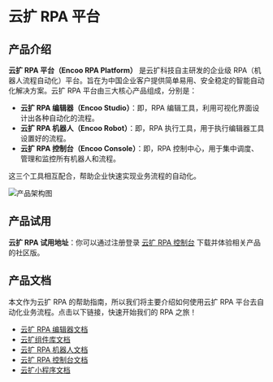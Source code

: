 # 云扩 RPA 平台

## 产品介绍

**云扩 RPA 平台（Encoo RPA Platform）** 是云扩科技自主研发的企业级 RPA（机器人流程自动化）平台。旨在为中国企业客户提供简单易用、安全稳定的智能自动化解决方案。云扩 RPA 平台由三大核心产品组成，分别是：

- **云扩 RPA 编辑器（Encoo Studio）**：即，RPA 编辑工具，利用可视化界面设计出各种自动化的流程。
- **云扩 RPA 机器人（Encoo Robot）**：即，RPA 执行工具，用于执行编辑器工具设置好的流程。
- **云扩 RPA 控制台（Encoo Console）**：即，RPA 控制中心，用于集中调度、管理和监控所有机器人和流程。

这三个工具相互配合，帮助企业快速实现业务流程的自动化。

![产品架构图](https://docimages.blob.core.chinacloudapi.cn/images/encoo-structure.png)

## 产品试用

**云扩 RPA 试用地址**：你可以通过注册登录 [云扩 RPA 控制台](https://console.encoo.com/) 下载并体验相关产品的社区版。

## 产品文档

本文作为云扩 RPA 的帮助指南，所以我们将主要介绍如何使用云扩 RPA 平台去自动化业务流程。点击以下链接，快速开始我们的 RPA 之旅！

- [云扩 RPA 编辑器文档](./Studio/README.md)
- [云扩组件库文档](./Activities/README.md)
- [云扩 RPA 机器人文档](./Robot/README.md)
- [云扩 RPA 控制台文档](./Console/README.md)
- [云扩小程序文档](./Apps/README.md)
